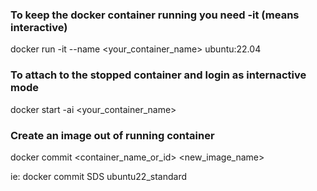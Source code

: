 ### To keep the docker container running you need -it (means interactive)
docker run -it --name <your_container_name> ubuntu:22.04

### To attach to the stopped container and login as internactive mode
docker start -ai <your_container_name>

### Create an image out of running container
docker commit <container_name_or_id> <new_image_name>

ie:
docker commit SDS ubuntu22_standard
